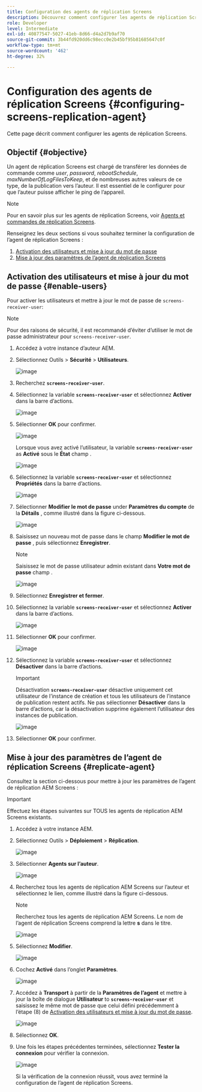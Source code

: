 ```yaml
---
title: Configuration des agents de réplication Screens
description: Découvrez comment configurer les agents de réplication Screens.
role: Developer
level: Intermediate
exl-id: 40877547-5027-41eb-8d66-d4a2d7b9af70
source-git-commit: 3b44fd920dd6c98ecc0e2b45bf95b81685647c0f
workflow-type: tm+mt
source-wordcount: '462'
ht-degree: 32%

---
```


# Configuration des agents de réplication Screens {#configuring-screens-replication-agent}

Cette page décrit comment configurer les agents de réplication Screens.

## Objectif {#objective}

Un agent de réplication Screens est chargé de transférer les données de commande comme *user*, *password*, *rebootSchedule*, *maxNumberOfLogFilesToKeep*, et de nombreuses autres valeurs de ce type, de la publication vers l’auteur. Il est essentiel de le configurer pour que l’auteur puisse afficher le ping de l’appareil.

>[!NOTE]
>Pour en savoir plus sur les agents de réplication Screens, voir [Agents et commandes de réplication Screens](https://experienceleague.adobe.com/en/docs/experience-manager-screens/user-guide/administering/author-publish/author-publish-architecture-overview#screens-replication-agents-and-commands).

Renseignez les deux sections si vous souhaitez terminer la configuration de l’agent de réplication Screens :

1. [Activation des utilisateurs et mise à jour du mot de passe](#enable-users)
1. [Mise à jour des paramètres de l’agent de réplication Screens](#replicate-agent)

## Activation des utilisateurs et mise à jour du mot de passe {#enable-users}

Pour activer les utilisateurs et mettre à jour le mot de passe de `screens-receiver-user`:

>[!NOTE]
>Pour des raisons de sécurité, il est recommandé d’éviter d’utiliser le mot de passe administrateur pour `screens-receiver-user`.

1. Accédez à votre instance d’auteur AEM.

1. Sélectionnez Outils > **Sécurité** > **Utilisateurs**.

   ![image](/help/user-guide/assets/screens-replication/screens-replication1.png)

1. Recherchez **`screens-receiver-user`**.

1. Sélectionnez la variable **`screens-receiver-user`** et sélectionnez **Activer** dans la barre d’actions.

   ![image](/help/user-guide/assets/screens-replication/screens-replication2.png)

1. Sélectionner **OK** pour confirmer.

   ![image](/help/user-guide/assets/screens-replication/screens-replication3.png)

   Lorsque vous avez activé l’utilisateur, la variable **`screens-receiver-user`** as **Activé** sous le **État** champ .

   ![image](/help/user-guide/assets/screens-replication/screens-replication4.png)

1. Sélectionnez la variable **`screens-receiver-user`** et sélectionnez **Propriétés** dans la barre d’actions.

   ![image](/help/user-guide/assets/screens-replication/screens-replication5.png)

1. Sélectionner **Modifier le mot de passe** under **Paramètres du compte** de la **Détails** , comme illustré dans la figure ci-dessous.

   ![image](/help/user-guide/assets/screens-replication/screens-replication6.png)

1. Saisissez un nouveau mot de passe dans le champ **Modifier le mot de passe** , puis sélectionnez **Enregistrer**.

   >[!NOTE]
   >Saisissez le mot de passe utilisateur admin existant dans **Votre mot de passe** champ .

   ![image](/help/user-guide/assets/screens-replication/screens-replication7.png)

1. Sélectionnez **Enregistrer et fermer**.

1. Sélectionnez la variable **`screens-receiver-user`** et sélectionnez **Activer** dans la barre d’actions.

   ![image](/help/user-guide/assets/screens-replication/screens-replication8.png)

1. Sélectionner **OK** pour confirmer.

   ![image](/help/user-guide/assets/screens-replication/screens-replication9.png)

1. Sélectionnez la variable **`screens-receiver-user`** et sélectionnez **Désactiver** dans la barre d’actions.

   >[!IMPORTANT]
   > Désactivation **`screens-receiver-user`** désactive uniquement cet utilisateur de l’instance de création et tous les utilisateurs de l’instance de publication restent actifs. Ne pas sélectionner **Désactiver** dans la barre d’actions, car la désactivation supprime également l’utilisateur des instances de publication.

   ![image](/help/user-guide/assets/screens-replication/screens-replication10.png)

1. Sélectionner **OK** pour confirmer.

## Mise à jour des paramètres de l’agent de réplication Screens {#replicate-agent}

Consultez la section ci-dessous pour mettre à jour les paramètres de l’agent de réplication AEM Screens :

>[!IMPORTANT]
>Effectuez les étapes suivantes sur TOUS les agents de réplication AEM Screens existants.

1. Accédez à votre instance AEM.
1. Sélectionnez Outils > **Déploiement** > **Réplication**.

   ![image](/help/user-guide/assets/screens-replication/screens-replication1a.png)

1. Sélectionner **Agents sur l’auteur**.

   ![image](/help/user-guide/assets/screens-replication/screens-replication1b.png)

1. Recherchez tous les agents de réplication AEM Screens sur l’auteur et sélectionnez le lien, comme illustré dans la figure ci-dessous.

   >[!NOTE]
   >Recherchez tous les agents de réplication AEM Screens. Le nom de l’agent de réplication Screens comprend la lettre **s** dans le titre.

   ![image](/help/user-guide/assets/screens-replication/screens-replication1c.png)

1. Sélectionnez **Modifier**.

   ![image](/help/user-guide/assets/screens-replication/screens-replication1d.png)

1. Cochez **Activé** dans l’onglet **Paramètres**.

   ![image](/help/user-guide/assets/screens-replication/screens-replication1e.png)

1. Accédez à **Transport** à partir de la **Paramètres de l’agent** et mettre à jour la boîte de dialogue **Utilisateur** to **`screens-receiver-user`** et saisissez le même mot de passe que celui défini précédemment à l’étape (8) de [Activation des utilisateurs et mise à jour du mot de passe](#enable-users).

   ![image](/help/user-guide/assets/screens-replication/screens-replication1-f.png)

1. Sélectionnez **OK**.

1. Une fois les étapes précédentes terminées, sélectionnez **Tester la connexion** pour vérifier la connexion.

   ![image](/help/user-guide/assets/screens-replication/screens-replication1g.png)

   Si la vérification de la connexion réussit, vous avez terminé la configuration de l’agent de réplication Screens.
